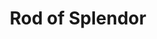 ---
title: "Rod of Splendor"

rod:
  aura: "Strong conjuration and transmutation"
  casterLevel: "12th"
  prerequisites:
    feats: ["{% feat_link craft-rod %}"]
    spells: ["{% spell_link eagles-splendor %}", "{% spell_link fabricate %}", "{% spell_link major-creation %}"]
    special: []
  marketPrice: 25000
  description: |
    The possessor of this rod gains a +4 enhancement bonus to her Charisma score for as long as she holds or carries the item. Once per day, the rod creates and garbs her in clothing of the finest fabrics, plus adornments of furs and jewels.

    Apparel created by the magic of the rod remains in existence for 12 hours. However, if the possessor attempts to sell or give away any part of it, to use it for a spell component, or the like, all the apparel immediately disappears. The same applies if any of it is forcibly taken from her.

    The value of noble garb created by the rod ranges from 7,000 to 10,000 gp (1d4+6 &times; 1,000 gp) &ndash; 1,000 gp for the fabric alone, 5,000 gp for the furs, and the rest for the jewel trim (maximum of twenty gems, maximum value 200 gp each).

    In addition, the rod has a second special power, usable once per week. Upon command, it creates a palatial tent &ndash; a huge pavilion of silk 60 feet across. Inside the tent are temporary furnishings and food suitable to the splendor of the pavilion and sufficient to entertain as many as one hundred persons. The tent and its trappings last for one day. At the end of that time, the tent and all objects associated with it (including any items that were taken out of the tent) disappear.
---